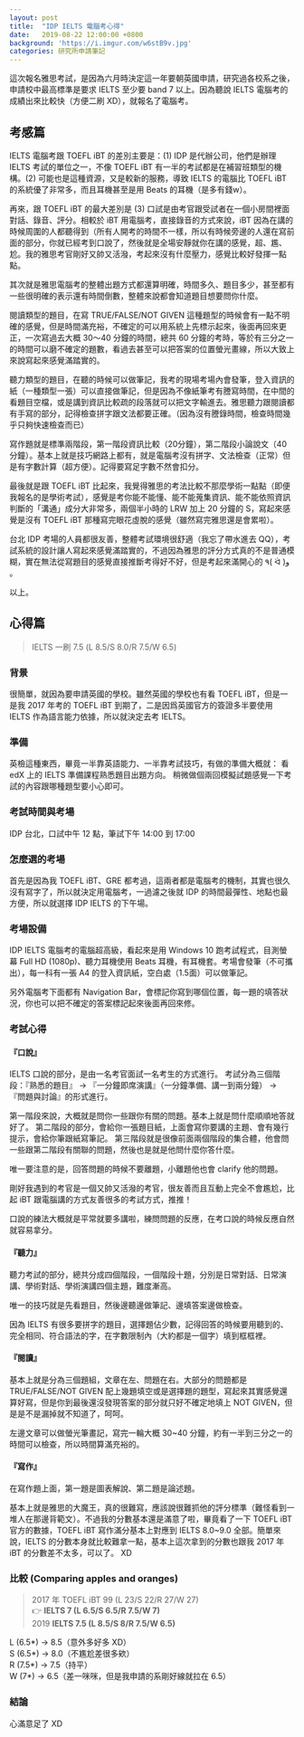 ```yaml
---
layout: post
title:  "IDP IELTS 電腦考心得"
date:   2019-08-22 12:00:00 +0800
background: 'https://i.imgur.com/w6stB9v.jpg'
categories: 研究所申請筆記
---
```


這次報名雅思考試，是因為六月時決定這一年要朝英國申請，研究過各校系之後，申請校中最高標準是要求 IELTS 至少要 band 7 以上。因為聽說 IELTS 電腦考的成績出來比較快（方便二刷 XD），就報名了電腦考。

## 考感篇

IELTS 電腦考跟 TOEFL iBT 的差別主要是：(1) IDP 是代辦公司，他們是辦理 IELTS 考試的單位之一，不像 TOEFL iBT 有一半的考試都是在補習班類型的機構。(2) 可能也是這種資源，又是較新的服務，導致 IELTS 的電腦比 TOEFL iBT 的系統優了非常多，而且耳機甚至是用 Beats 的耳機（是多有錢w）。

再來，跟 TOEFL iBT 的最大差別是 (3) 口試是由考官跟受試者在一個小房間裡面對話、錄音、評分。相較於 iBT 用電腦考，直接錄音的方式來說，iBT 因為在講的時候周圍的人都聽得到（所有人開考的時間不一樣，所以有時候旁邊的人還在寫前面的部分，你就已經考到口說了，然後就是全場安靜就你在講的感覺，超、尷、尬。我的雅思考官剛好又帥又活潑，考起來沒有什麼壓力，感覺比較好發揮一點點。

其次就是雅思電腦考的整體出題方式都還算明確，時間多久、題目多少，甚至都有一些很明確的表示還有時間倒數，整體來說都會知道題目想要問你什麼。

閱讀類型的題目，在寫 TRUE/FALSE/NOT GIVEN 這種題型的時候會有一點不明確的感覺，但是時間滿充裕，不確定的可以用系統上先標示起來，後面再回來更正，一次寫過去大概 30～40 分鐘的時間，總共 60 分鐘的考時，等於有三分之一的時間可以磨不確定的題數，看過去甚至可以把答案的位置螢光畫線，所以大致上來說寫起來感覺滿踏實的。

聽力類型的題目，在聽的時候可以做筆記，我考的現場考場內會發筆，登入資訊的紙（一種類型一張）可以直接做筆記，但是因為不像紙筆考有謄寫時間，在中間的看題目空檔，或是講到資訊比較疏的段落就可以把文字輸進去。雅思聽力跟閱讀都有手寫的部分，記得檢查拼字跟文法都要正確。（因為沒有謄錄時間，檢查時間幾乎只夠快速檢查而已）

寫作題就是標準兩階段，第一階段資訊比較（20分鐘），第二階段小論說文（40分鐘）。基本上就是技巧網路上都有，就是電腦考沒有拼字、文法檢查（正常）但是有字數計算（超方便）。記得要寫足字數不然會扣分。

最後就是跟 TOEFL iBT 比起來，我覺得雅思的考法比較不那麼學術一點點（即便我報名的是學術考試），感覺是考你能不能懂、能不能蒐集資訊、能不能依照資訊判斷的「溝通」成分大非常多，兩個半小時的 LRW 加上 20 分鐘的 S，寫起來感覺是沒有 TOEFL iBT 那種寫完眼花虛脫的感覺（雖然寫完雅思還是會累啦）。

台北 IDP 考場的人員都很友善，整體考試環境很舒適（我忘了帶水進去 QQ），考試系統的設計讓人寫起來感覺滿踏實的，不過因為雅思的評分方式真的不是普通模糊，實在無法從寫題目的感覺直接推斷考得好不好，但是考起來滿開心的 ٩( ᐛ )و 。

以上。

## 心得篇

> IELTS 一刷 7.5 (L 8.5/S 8.0/R 7.5/W 6.5)

### 背景
很簡單，就因為要申請英國的學校。雖然英國的學校也有看 TOEFL iBT，但是一是我 2017 年考的 TOEFL iBT 到期了，二是因爲英國官方的簽證多半要使用 IELTS 作為語言能力依據，所以就決定去考 IELTS。

### 準備
英檢這種東西，畢竟一半靠英語能力、一半靠考試技巧，有做的準備大概就：
看 edX 上的 IELTS 準備課程熟悉題目出題方向。
稍微做個兩回模擬試題感覺一下考試的內容跟哪種題型要小心即可。

### 考試時間與考場
IDP 台北，口試中午 12 點，筆試下午 14:00 到 17:00

### 怎麼選的考場
首先是因為我 TOEFL iBT、GRE 都考過，這兩者都是電腦考的機制，其實也很久沒有寫字了，所以就決定用電腦考，一過濾之後就 IDP 的時間最彈性、地點也最方便，所以就選擇 IDP IELTS 的下午場。

### 考場設備
IDP IELTS 電腦考的電腦超高級，看起來是用 Windows 10 跑考試程式，目測螢幕 Full HD (1080p)、聽力耳機使用 Beats 耳機，有耳機套。考場會發筆（不可攜出），每一科有一張 A4 的登入資訊紙，空白處（1.5面）可以做筆記。

另外電腦考下面都有 Navigation Bar，會標記你寫到哪個位置，每一題的填答狀況，你也可以把不確定的答案標記起來後面再回來修。

### 考試心得

#### 『口說』
IELTS 口說的部分，是由一名考官面試一名考生的方式進行。
考試分為三個階段：『熟悉的題目』 → 『一分鐘即席演講』（一分鐘準備、講一到兩分鐘） → 『問題與討論』的形式進行。

第一階段來說，大概就是問你一些跟你有關的問題。基本上就是問什麼順順地答就好了。
第二階段的部分，會給你一張題目紙，上面會寫你要講的主題、會有幾行提示，會給你筆跟紙寫筆記。
第三階段就是很像前面兩個階段的集合體，他會問一些跟第二階段有關聯的問題，然後也是就是他問什麼你答什麼。

唯一要注意的是，回答問題的時候不要離題，小離題他也會 clarify 他的問題。

剛好我遇到的考官是一個又帥又活潑的考官，很友善而且互動上完全不會尷尬，比起 iBT 跟電腦講的方式友善很多的考試方式，推推！

口說的練法大概就是平常就要多講啦，練問問題的反應，在考口說的時候反應自然就容易拿分。

#### 『聽力』
聽力考試的部分，總共分成四個階段，一個階段十題，分別是日常對話、日常演講、學術對話、學術演講四個主題，難度漸高。

唯一的技巧就是先看題目，然後邊聽邊做筆記、邊填答案邊做檢查。

因為 IELTS 有很多要拼字的題目，選擇題佔少數，記得回答的時候要用聽到的、完全相同、符合語法的字，在字數限制內（大約都是一個字）填到框框裡。

#### 『閱讀』
基本上就是分為三個題組，文章在左、問題在右。大部分的問題都是 TRUE/FALSE/NOT GIVEN 配上幾題填空或是選擇題的題型，寫起來其實感覺還算好寫，但是你到最後還沒發現答案的部分就只好不確定地填上 NOT GIVEN，但是是不是漏掉就不知道了，呵呵。

左邊文章可以做螢光筆畫記，寫完一輪大概 30~40 分鐘，約有一半到三分之一的時間可以檢查，所以時間算滿充裕的。

#### 『寫作』
在寫作題上面，第一題是圖表解說、第二題是論述題。

基本上就是雅思的大魔王，真的很難寫，應該說很難抓他的評分標準（難怪看到一堆人在那邊背範文）。不過我的分數基本還是滿意了啦，畢竟看了一下 TOEFL iBT 官方的數據，TOEFL iBT 寫作滿分基本上對應到 IELTS 8.0~9.0 全部。簡單來說，IELTS 的分數本身就比較難拿一點，基本上這次拿到的分數也跟我 2017 年 iBT 的分數差不太多，可以了。 XD

### 比較 (Comparing apples and oranges)
> 2017 年 TOEFL iBT 99 (L 23/S 22/R 27/W 27)<br>
> 👉 **IELTS 7 (L 6.5/S 6.5/R 7.5/W 7)**<br>
> 2019 **IELTS 7.5 (L 8.5/S 8/R 7.5/W 6.5)**<br>

L (6.5*) → 8.5（意外多好多 XD）<br>
S (6.5*) → 8.0（不尷尬差很多欸）<br>
R (7.5*) → 7.5（持平）<br>
W (7*) → 6.5（差一咪咪，但是我申請的系剛好線就拉在 6.5）<br>

### 結論
心滿意足了 XD
